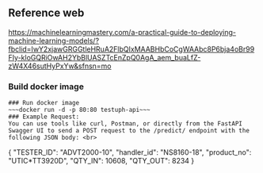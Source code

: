 ## Reference web 
https://machinelearningmastery.com/a-practical-guide-to-deploying-machine-learning-models/?fbclid=IwY2xjawGRGGtleHRuA2FlbQIxMAABHbCoCgWAAbc8P6bja4oBr99FIy-kloGQRiOwAH2YbBlUASZTcEnZpQ0AgA_aem_buaLfZ-zW4X46sutHyPxYw&sfnsn=mo
### Build docker image
~~~docker build -t testuph-api .~~~
### Run docker image
~~~docker run -d -p 80:80 testuph-api~~~
### Example Request:
You can use tools like curl, Postman, or directly from the FastAPI Swagger UI to send a POST request to the /predict/ endpoint with the following JSON body: <br>
~~~
{
    "TESTER_ID": "ADVT2000-10",
    "handler_id": "NS8160-18",
    "product_no": "UTIC*TT3920D",
    "QTY_IN": 10608,
    "QTY_OUT": 8234
}
~~~
